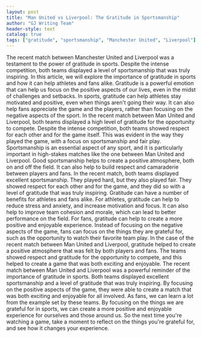 ```yaml
---
layout: post
title: "Man United vs Liverpool: The Gratitude in Sportsmanship"
author: "GJ Writing Team"
header-style: text
catalog: true
tags: ["gratitude", "sportsmanship", "Manchester United", "Liverpool"]
---
```


The recent match between Manchester United and Liverpool was a testament to the power of gratitude in sports. Despite the intense competition, both teams displayed a level of sportsmanship that was truly inspiring. In this article, we will explore the importance of gratitude in sports and how it can help athletes and fans alike. Gratitude is a powerful emotion that can help us focus on the positive aspects of our lives, even in the midst of challenges and setbacks. In sports, gratitude can help athletes stay motivated and positive, even when things aren't going their way. It can also help fans appreciate the game and the players, rather than focusing on the negative aspects of the sport. In the recent match between Man United and Liverpool, both teams displayed a high level of gratitude for the opportunity to compete. Despite the intense competition, both teams showed respect for each other and for the game itself. This was evident in the way they played the game, with a focus on sportsmanship and fair play. Sportsmanship is an essential aspect of any sport, and it is particularly important in high-stakes matches like the one between Man United and Liverpool. Good sportsmanship helps to create a positive atmosphere, both on and off the field. It can also help to build respect and camaraderie between players and fans. In the recent match, both teams displayed excellent sportsmanship. They played hard, but they also played fair. They showed respect for each other and for the game, and they did so with a level of gratitude that was truly inspiring. Gratitude can have a number of benefits for athletes and fans alike. For athletes, gratitude can help to reduce stress and anxiety, and increase motivation and focus. It can also help to improve team cohesion and morale, which can lead to better performance on the field. For fans, gratitude can help to create a more positive and enjoyable experience. Instead of focusing on the negative aspects of the game, fans can focus on the things they are grateful for, such as the opportunity to watch their favorite team play. In the case of the recent match between Man United and Liverpool, gratitude helped to create a positive atmosphere that was felt by both players and fans. The teams showed respect and gratitude for the opportunity to compete, and this helped to create a game that was both exciting and enjoyable. The recent match between Man United and Liverpool was a powerful reminder of the importance of gratitude in sports. Both teams displayed excellent sportsmanship and a level of gratitude that was truly inspiring. By focusing on the positive aspects of the game, they were able to create a match that was both exciting and enjoyable for all involved. As fans, we can learn a lot from the example set by these teams. By focusing on the things we are grateful for in sports, we can create a more positive and enjoyable experience for ourselves and those around us. So the next time you're watching a game, take a moment to reflect on the things you're grateful for, and see how it changes your experience.